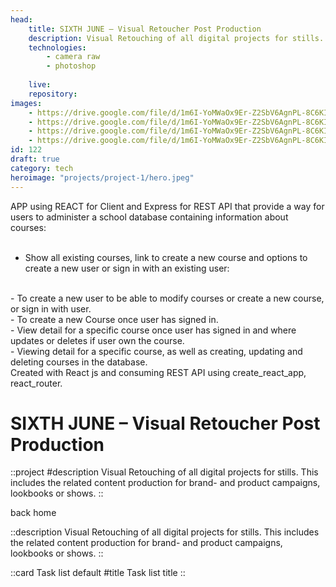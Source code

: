 ```yaml
---
head:
    title: SIXTH JUNE – Visual Retoucher Post Production
    description: Visual Retouching of all digital projects for stills. This includes the related content production for brand- and product campaigns, lookbooks or shows.
    technologies: 
        - camera raw
        - photoshop
       
    live: 
    repository: 
images:
    - https://drive.google.com/file/d/1m6I-YoMWaOx9Er-Z2SbV6AgnPL-8C6KI/view?usp=sharing
    - https://drive.google.com/file/d/1m6I-YoMWaOx9Er-Z2SbV6AgnPL-8C6KI/view?usp=sharing
    - https://drive.google.com/file/d/1m6I-YoMWaOx9Er-Z2SbV6AgnPL-8C6KI/view?usp=sharing
    - https://drive.google.com/file/d/1m6I-YoMWaOx9Er-Z2SbV6AgnPL-8C6KI/view?usp=sharing
id: 122
draft: true
category: tech
heroimage: "projects/project-1/hero.jpeg"
---
```

APP using REACT for Client and Express for REST API that provide a way for users to administer a school database containing information about courses:  
<br/>
- Show all existing courses, link to create a new course and options to create a new user or sign in with an existing user:  
<br/>
- To create a new user to be able to modify courses or create a new course, or sign in with user.  
<br/>
- To create a new Course once user has signed in.  
<br/>
- View detail for a specific course once user has signed in and where updates or deletes if user own the course.  
<br/>
- Viewing detail for a specific course, as well as creating, updating and deleting courses in the database.  
<br/>
Created with React js and consuming REST API using create_react_app, react_router.

# SIXTH JUNE – Visual Retoucher Post Production

::project
#description
Visual Retouching of all digital projects for stills. This includes the related content production for brand- and product campaigns, lookbooks or shows.
::

<nuxt-link to="/">back home</nuxt-link>

::description
Visual Retouching of all digital projects for stills. This includes the related content production for brand- and product campaigns, lookbooks or shows.
::


::card
Task list default
#title
Task list title
::
